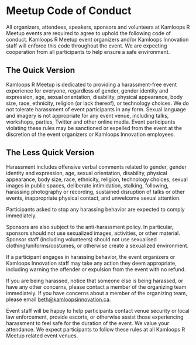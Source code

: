 # Meetup Code of Conduct

All organizers, attendees, speakers, sponsors and volunteers at Kamloops R
Meetup events are required to agree to uphold the following code of conduct.
Kamloops R Meetup event organizers and/or Kamloops Innovation staff will enforce
this code throughout the event. We are expecting cooperation from all
participants to help ensure a safe environment.

## The Quick Version

Kamloops R Meetup is dedicated to providing a harassment-free event experience
for everyone, regardless of gender, gender identity and expression, age, sexual
orientation, disability, physical appearance, body size, race, ethnicity,
religion (or lack thereof), or technology choices. We do not tolerate harassment
of event participants in any form. Sexual language and imagery is not
appropriate for any event venue, including talks, workshops, parties, Twitter
and other online media. Event participants violating these rules may be
sanctioned or expelled from the event at the discretion of the event organizers
or Kamloops Innovation employees.

## The Less Quick Version

Harassment includes offensive verbal comments related to gender, gender identity
and expression, age, sexual orientation, disability, physical appearance, body
size, race, ethnicity, religion, technology choices, sexual images in public
spaces, deliberate intimidation, stalking, following, harassing photography or
recording, sustained disruption of talks or other events, inappropriate physical
contact, and unwelcome sexual attention.

Participants asked to stop any harassing behavior are expected to comply
immediately.

Sponsors are also subject to the anti-harassment policy. In particular, sponsors
should not use sexualized images, activities, or other material. Sponsor staff
(including volunteers) should not use sexualised clothing/uniforms/costumes, or
otherwise create a sexualized environment.

If a participant engages in harassing behavior, the event organizers or Kamloops
Innovation staff may take any action they deem appropriate, including warning
the offender or expulsion from the event with no refund.

If you are being harassed, notice that someone else is being harassed, or have
any other concerns, please contact a member of the organizing team immediately.
If you have concerns about a member of the organizing team, please email
beth@kamloopsinnovation.ca.

Event staff will be happy to help participants contact venue security or local
law enforcement, provide escorts, or otherwise assist those experiencing
harassment to feel safe for the duration of the event. We value your attendance.
We expect participants to follow these rules at all Kamloops R Meetup related
event venues.
